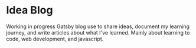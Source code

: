 # Idea Blog

Working in progress Gatsby blog use to share ideas, document my learning journey, and write articles about what I've learned. Mainly about learning to code, web development, and javascript.
